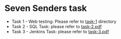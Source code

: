 # Seven Senders task

- Task 1 - Web testing: Please refer to [task-1](./task-1) directory
- Task 2 - SQL Task: please refer to [task-2.pdf](./task-2.pdf)
- Task 3 - Jenkins Task: please refer to [task-3.pdf](./task-3.pdf)
